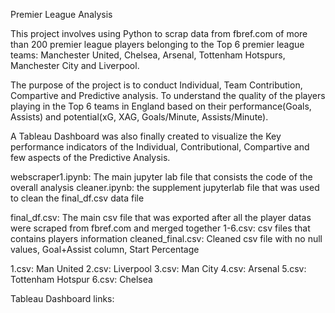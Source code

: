 Premier League Analysis

This project involves using Python to scrap data from fbref.com of more than 200 premier league players belonging to the Top 6 premier league teams: Manchester United, Chelsea, Arsenal, Tottenham Hotspurs, Manchester City and Liverpool.

The purpose of the project is to conduct Individual, Team Contribution, Compartive and Predictive analysis. To understand the quality of the  players playing in the Top 6 teams in England based on their performance(Goals, Assists) and potential(xG, XAG, Goals/Minute, Assists/Minute). 

A Tableau Dashboard was also finally created to visualize the Key performance indicators of the Individual, Contributional, Compartive and few aspects of the Predictive Analysis.

webscraper1.ipynb: The main jupyter lab file that consists the code of the overall analysis
cleaner.ipynb: the supplement jupyterlab file that was used to clean the final_df.csv data file

final_df.csv: The main csv file that was exported after all the player datas were scraped from fbref.com and merged together
1-6.csv: csv files that contains players information
cleaned_final.csv: Cleaned csv file with no null values, Goal+Assist column, Start Percentage

1.csv: Man United
2.csv: Liverpool
3.csv: Man City
4.csv: Arsenal
5.csv: Tottenham Hotspur
6.csv: Chelsea

Tableau Dashboard links:
